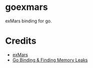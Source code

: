 # goexmars
exMars binding for go.

# Credits
* [exMars](http://corewar.co.uk/ankerl/exmars.htm)
* [Go Binding & Finding Memory Leaks](https://github.com/jpxd)